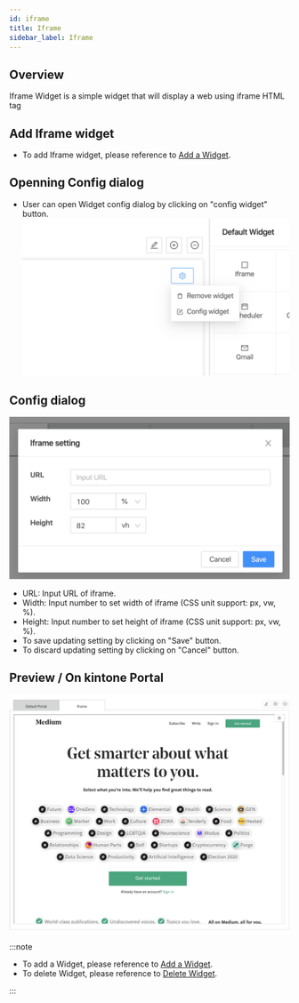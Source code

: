 ```yaml
---
id: iframe
title: Iframe
sidebar_label: Iframe
---
```


## Overview
Iframe Widget is a simple widget that will display a web using iframe HTML tag

## Add Iframe widget
- To add Iframe widget, please reference to [Add a Widget](../addWidget).

## Openning Config dialog
- User can open Widget config dialog by clicking on "config widget" button.
  ![](../../../static/img/docs/widgetManagement/iframe/widget-config-button.png)

## Config dialog
![](../../../static/img/docs/widgetManagement/iframe/config-dialog.png)
- URL: Input URL of iframe.
- Width: Input number to set width of iframe (CSS unit support: px, vw, %).
- Height: Input number to set height of iframe (CSS unit support: px, vw, %).
- To save updating setting by clicking on "Save" button.
- To discard updating setting by clicking on "Cancel" button.

## Preview / On kintone Portal
![](../../../static/img/docs/widgetManagement/iframe/preview.png)

:::note

- To add a Widget, please reference to [Add a Widget](addWidget).
- To delete Widget, please reference to [Delete Widget](deleteWidget).

:::
